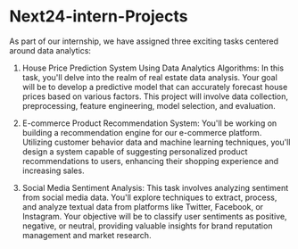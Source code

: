 # Next24-intern-Projects

As part of our internship, we have assigned  three exciting tasks centered around data analytics:

1. House Price Prediction System Using Data Analytics Algorithms: In this task, you'll delve into the realm of real estate data analysis. Your goal will be to develop a predictive model that can accurately forecast house prices based on various factors. This project will involve data collection, preprocessing, feature engineering, model selection, and evaluation.

2. E-commerce Product Recommendation System: You'll be working on building a recommendation engine for our e-commerce platform. Utilizing customer behavior data and machine learning techniques, you'll design a system capable of suggesting personalized product recommendations to users, enhancing their shopping experience and increasing sales.

3. Social Media Sentiment Analysis: This task involves analyzing sentiment from social media data. You'll explore techniques to extract, process, and analyze textual data from platforms like Twitter, Facebook, or Instagram. Your objective will be to classify user sentiments as positive, negative, or neutral, providing valuable insights for brand reputation management and market research.
